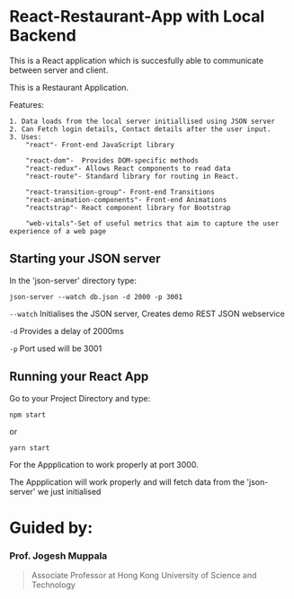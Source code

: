 
# React-Restaurant-App with Local Backend

This is a React application which is succesfully able to communicate between server and client.

This is a Restaurant Application.

Features:

    1. Data loads from the local server initiallised using JSON server
    2. Can Fetch login details, Contact details after the user input.
    3. Uses:
        "react"- Front-end JavaScript library
        
        "react-dom"-  Provides DOM-specific methods
        "react-redux"- Allows React components to read data
        "react-route"- Standard library for routing in React.

        "react-transition-group"- Front-end Transitions
        "react-animation-components"- Front-end Animations
        "reactstrap"- React component library for Bootstrap

        "web-vitals"-Set of useful metrics that aim to capture the user experience of a web page

## Starting your JSON server

In the 'json-server' directory type:
```
json-server --watch db.json -d 2000 -p 3001
```

`--watch` Initialises the JSON server, Creates demo REST JSON webservice

`-d`  Provides a delay of 2000ms

`-p` Port used will be 3001
## Running your React App

Go to your Project Directory and type:

```
npm start
```
or 
```
yarn start
```

For the Appplication to work properly at port 3000.

The Appplication will work properly and will fetch data from the 'json-server'
we just initialised

# Guided by: 
### Prof. Jogesh Muppala 
> Associate Professor at Hong Kong University of Science and Technology
    

